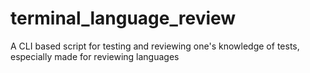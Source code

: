 # terminal_language_review
A CLI based script for testing and reviewing one's knowledge of tests, especially made for reviewing languages
